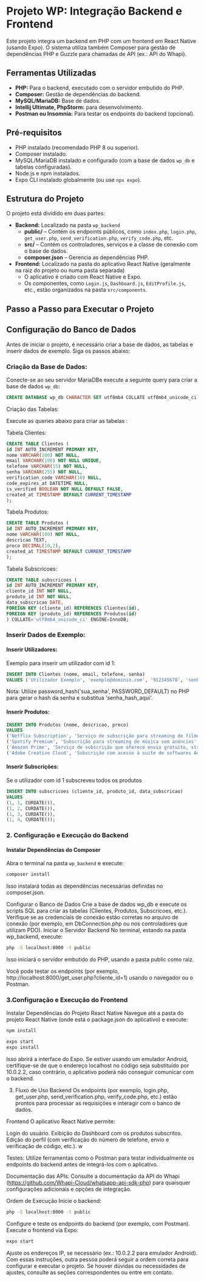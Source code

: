# Projeto WP: Integração Backend e Frontend

Este projeto integra um backend em PHP com um frontend em React 
Native (usando Expo). O sistema utiliza também Composer 
para gestão de dependências PHP e Guzzle para chamadas de 
API (ex.: API do Whapi).

## Ferramentas Utilizadas

- **PHP:** Para o backend, executado com o servidor embutido do PHP.
- **Composer:** Gestão de dependências do backend.
- **MySQL/MariaDB:** Base de dados.
- **Intellij Ultimate, PhpStorm:** para desenvolvimento.
- **Postman ou Insomnia:** Para testar os endpoints do backend (opcional).

## Pré-requisitos

- PHP instalado (recomendado PHP 8 ou superior).
- Composer instalado.
- MySQL/MariaDB instalado e configurado (com a base de dados `wp_db` e tabelas configuradas).
- Node.js e npm instalados.
- Expo CLI instalado globalmente (ou use `npx expo`).

## Estrutura do Projeto

O projeto está dividido em duas partes:

- **Backend:** Localizado na pasta `wp_backend`
    - **public/** – Contém os endpoints públicos, como `index.php`, `login.php`, `get_user.php`, `send_verification.php`, `verify_code.php`, etc.
    - **src/** – Contém os controladores, serviços e a classe de conexão com o base de dados.
    - **composer.json** – Gerencia as dependências PHP.
- **Frontend:** Localizado na pasta do aplicativo React Native (geralmente na raiz do projeto ou numa pasta separada)
    - O aplicativo é criado com React Native e Expo.
    - Os componentes, como `Login.js`, `Dashboard.js`, `EditProfile.js`, etc., estão organizados na pasta `src/components`.

## Passo a Passo para Executar o Projeto

## Configuração do Banco de Dados

Antes de iniciar o projeto, é necessário criar a base de dados, as tabelas e inserir dados de exemplo. Siga os passos abaixo:

### Criação da Base de Dados:

   Conecte-se ao seu servidor MariaDBe execute a seguinte query para criar a base de dados `wp_db`:

```sql
CREATE DATABASE wp_db CHARACTER SET utf8mb4 COLLATE utf8mb4_unicode_ci;
```
Criação das Tabelas:

Execute as queries abaixo para criar as tabelas :

Tabela Clientes:

```sql
CREATE TABLE Clientes (
id INT AUTO_INCREMENT PRIMARY KEY,
nome VARCHAR(100) NOT NULL,
email VARCHAR(100) NOT NULL UNIQUE,
telefone VARCHAR(15) NOT NULL,
senha VARCHAR(255) NOT NULL,
verification_code VARCHAR(10) NULL,
code_expires_at DATETIME NULL,
is_verified BOOLEAN NOT NULL DEFAULT FALSE,
created_at TIMESTAMP DEFAULT CURRENT_TIMESTAMP
);
```
  
Tabela Produtos:

```sql
CREATE TABLE Produtos (
id INT AUTO_INCREMENT PRIMARY KEY,
nome VARCHAR(100) NOT NULL,
descricao TEXT,
preco DECIMAL(10,2),
created_at TIMESTAMP DEFAULT CURRENT_TIMESTAMP
);
```
Tabela Subscricoes:

```sql
CREATE TABLE subscricoes (
id INT AUTO_INCREMENT PRIMARY KEY,
cliente_id INT NOT NULL,
produto_id INT NOT NULL,
data_subscricao DATE,
FOREIGN KEY (cliente_id) REFERENCES Clientes(id),
FOREIGN KEY (produto_id) REFERENCES Produtos(id)
) COLLATE='utf8mb4_unicode_ci' ENGINE=InnoDB;
```

### Inserir Dados de Exemplo:

#### Inserir Utilizadores:

Exemplo para inserir um utilizador com id 1:

```sql
INSERT INTO Clientes (nome, email, telefone, senha)
VALUES ('Utilizador Exemplo', 'exemplo@dominio.com', '912345678', 'senha_hash_aqui');
```
Nota: Utilize password_hash('sua_senha', PASSWORD_DEFAULT) no PHP para gerar o hash da senha e substitua 'senha_hash_aqui'.

#### Inserir Produtos:

```sql
INSERT INTO Produtos (nome, descricao, preco)
VALUES
('Netflix Subscription', 'Serviço de subscrição para streaming de filmes e séries', 15.99),
('Spotify Premium', 'Subscrição para streaming de música sem anúncios', 9.99),
('Amazon Prime', 'Serviço de subscrição que oferece envio gratuito, streaming e outros benefícios', 12.99),
('Adobe Creative Cloud', 'Subscrição com acesso à suite de softwares Adobe', 52.99);
```

#### Inserir Subscrições:

Se o utilizador com id 1 subscreveu todos os produtos

```sql
INSERT INTO subscricoes (cliente_id, produto_id, data_subscricao)
VALUES
(1, 1, CURDATE()),
(1, 2, CURDATE()),
(1, 3, CURDATE()),
(1, 4, CURDATE());
```


### 2. Configuração e Execução do Backend

#### Instalar Dependências do Composer

Abra o terminal na pasta `wp_backend` e execute:
```bash
composer install
```
Isso instalará todas as dependências necessárias definidas no composer.json.

Configurar o Banco de Dados
Crie a base de dados wp_db e execute os scripts SQL para criar as tabelas (Clientes, Produtos, Subscricoes, etc.).
Verifique se as credenciais de conexão estão corretas no arquivo de conexão (por exemplo, em DbConnection.php ou nos controladores que utilizam PDO).
Iniciar o Servidor Backend
No terminal, estando na pasta wp_backend, execute:

```bash
php -S localhost:8000 -t public
```
Isso iniciará o servidor embutido do PHP, usando a pasta public como raiz.

Você pode testar os endpoints (por exemplo, http://localhost:8000/get_user.php?cliente_id=1) usando o navegador ou o Postman.

### 3.Configuração e Execução do Frontend
Instalar Dependências do Projeto React Native
Navegue até a pasta do projeto React Native (onde está o package.json do aplicativo) e execute:

```bash
npm install
```

```bash
expo start
expo install
```
Isso abrirá a interface do Expo. Se estiver usando um emulador 
Android, certifique-se de que o endereço localhost no código 
seja substituído por 10.0.2.2, caso contrário, o aplicativo 
poderá não conseguir comunicar com o backend.

3. Fluxo de Uso
Backend
Os endpoints (por exemplo, login.php, get_user.php, send_verification.php, verify_code.php, etc.) estão prontos para processar as requisições e interagir com o banco de dados.

Frontend
O aplicativo React Native permite:

Login do usuário.
Exibição do Dashboard com os produtos subscritos.
Edição do perfil (com verificação do número de telefone, envio e verificação de código, etc.).
w

Testes:
Utilize ferramentas como o Postman para testar individualmente os endpoints do backend antes de integrá-los com o aplicativo.

Documentação das APIs:
Consulte a documentação da API do Whapi (https://github.com/Whapi-Cloud/whatsapp-api-sdk-php) para quaisquer configurações adicionais e opções de integração.

Ordem de Execução
Inicie o backend:
```bash
php -S localhost:8000 -t public
```
Configure e teste os endpoints do backend (por exemplo, com Postman).
Execute o frontend via Expo:
```bash
expo start
```
Ajuste os endereços IP, se necessário (ex.: 10.0.2.2 para emulador Android).
Com essas instruções, outra pessoa poderá seguir a ordem correta para configurar e executar o projeto. Se houver dúvidas ou necessidades de ajustes, consulte as seções correspondentes ou entre em contato.
